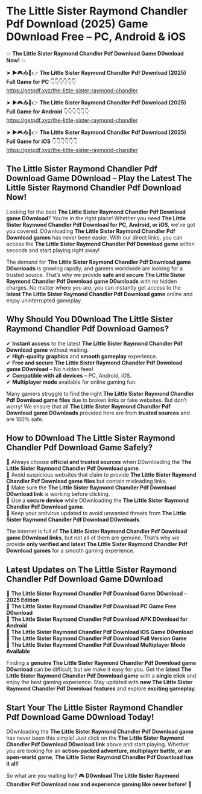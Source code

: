 # The Little Sister Raymond Chandler Pdf Download (2025) Game D0wnload Free – PC, Android & iOS

💥 **The Little Sister Raymond Chandler Pdf Download Game D0wnload Now!** 💥  

➤ ►🎮📥📱👉 **The Little Sister Raymond Chandler Pdf Download (2025) Full Game for PC** 👇👇👇👇👇👇  
https://getpdf.xyz/the-little-sister-raymond-chandler  

➤ ►🎮📥📱👉 **The Little Sister Raymond Chandler Pdf Download (2025) Full Game for Android** 👇👇👇👇👇👇  
https://getpdf.xyz/the-little-sister-raymond-chandler  

➤ ►🎮📥📱👉 **The Little Sister Raymond Chandler Pdf Download (2025) Full Game for iOS** 👇👇👇👇👇👇  
https://getpdf.xyz/the-little-sister-raymond-chandler  

## The Little Sister Raymond Chandler Pdf Download Game D0wnload – Play the Latest The Little Sister Raymond Chandler Pdf Download Now!

Looking for the best **The Little Sister Raymond Chandler Pdf Download game D0wnload**? You’re in the right place! Whether you need **The Little Sister Raymond Chandler Pdf Download for PC, Android, or iOS**, we’ve got you covered. D0wnloading **The Little Sister Raymond Chandler Pdf Download games** has never been easier. With our direct links, you can access the **The Little Sister Raymond Chandler Pdf Download game** within seconds and start playing right away!  

The demand for **The Little Sister Raymond Chandler Pdf Download game D0wnloads** is growing rapidly, and gamers worldwide are looking for a trusted source. That’s why we provide **safe and secure The Little Sister Raymond Chandler Pdf Download game D0wnloads** with no hidden charges. No matter where you are, you can instantly get access to the **latest The Little Sister Raymond Chandler Pdf Download game** online and enjoy uninterrupted gameplay.  

## **Why Should You D0wnload The Little Sister Raymond Chandler Pdf Download Games?**  

✔ **Instant access** to the latest **The Little Sister Raymond Chandler Pdf Download game** without waiting.  
✔ **High-quality graphics** and **smooth gameplay** experience.  
✔ **Free and secure The Little Sister Raymond Chandler Pdf Download game D0wnload** – No hidden fees!  
✔ **Compatible with all devices** – PC, Android, iOS.  
✔ **Multiplayer mode** available for online gaming fun.  

Many gamers struggle to find the right **The Little Sister Raymond Chandler Pdf Download game files** due to broken links or fake websites. But don’t worry! We ensure that all **The Little Sister Raymond Chandler Pdf Download game D0wnloads** provided here are from **trusted sources** and are 100% safe.  

## **How to D0wnload The Little Sister Raymond Chandler Pdf Download Game Safely?**  

📌 Always choose **official and trusted sources** when D0wnloading the **The Little Sister Raymond Chandler Pdf Download game**.  
📌 Avoid suspicious websites that claim to provide **The Little Sister Raymond Chandler Pdf Download game files** but contain misleading links.  
📌 Make sure the **The Little Sister Raymond Chandler Pdf Download D0wnload link** is working before clicking.  
📌 Use a **secure device** while D0wnloading the **The Little Sister Raymond Chandler Pdf Download game**.  
📌 Keep your antivirus updated to avoid unwanted threats from **The Little Sister Raymond Chandler Pdf Download D0wnloads**.  

The internet is full of **The Little Sister Raymond Chandler Pdf Download game D0wnload links**, but not all of them are genuine. That’s why we provide **only verified and latest The Little Sister Raymond Chandler Pdf Download games** for a smooth gaming experience.  

## **Latest Updates on The Little Sister Raymond Chandler Pdf Download Game D0wnload**  

🔹 **The Little Sister Raymond Chandler Pdf Download Game D0wnload – 2025 Edition**  
🔹 **The Little Sister Raymond Chandler Pdf Download PC Game Free D0wnload**  
🔹 **The Little Sister Raymond Chandler Pdf Download APK D0wnload for Android**  
🔹 **The Little Sister Raymond Chandler Pdf Download iOS Game D0wnload**  
🔹 **The Little Sister Raymond Chandler Pdf Download Full Version Game**  
🔹 **The Little Sister Raymond Chandler Pdf Download Multiplayer Mode Available**  

Finding a **genuine The Little Sister Raymond Chandler Pdf Download game D0wnload** can be difficult, but we make it easy for you. Get the **latest The Little Sister Raymond Chandler Pdf Download game** with a **single click** and enjoy the best gaming experience. Stay updated with **new The Little Sister Raymond Chandler Pdf Download features** and explore **exciting gameplay**.  

## **Start Your The Little Sister Raymond Chandler Pdf Download Game D0wnload Today!**  

D0wnloading the **The Little Sister Raymond Chandler Pdf Download game** has never been this simple! Just click on the **The Little Sister Raymond Chandler Pdf Download D0wnload link** above and start playing. Whether you are looking for an **action-packed adventure, multiplayer battle, or an open-world game**, **The Little Sister Raymond Chandler Pdf Download has it all!**  

So what are you waiting for? 🎮 **D0wnload The Little Sister Raymond Chandler Pdf Download now and experience gaming like never before!** 🚀  